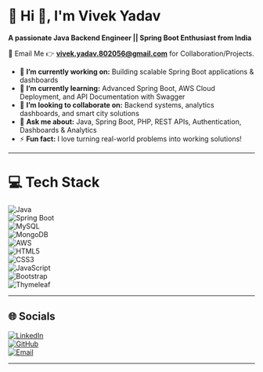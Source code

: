 # 💫 Hi 👋, I'm Vivek Yadav  
**A passionate Java Backend Engineer || Spring Boot Enthusiast from India**  

📧 Email Me 👉 **vivek.yadav.802056@gmail.com** for Collaboration/Projects.  

- 🔭 **I’m currently working on:** Building scalable Spring Boot applications & dashboards  
- 🌱 **I’m currently learning:** Advanced Spring Boot, AWS Cloud Deployment, and API Documentation with Swagger  
- 👯 **I’m looking to collaborate on:** Backend systems, analytics dashboards, and smart city solutions  
- 💬 **Ask me about:** Java, Spring Boot, PHP, REST APIs, Authentication, Dashboards & Analytics  
- ⚡ **Fun fact:** I love turning real-world problems into working solutions!  

---
<!-- 
## 🏆 GitHub Trophies
![](https://github-profile-trophy.vercel.app/?username=Vivek0375&theme=radical&no-frame=false&no-bg=false&margin-w=4)

---
-->

# 💻 Tech Stack
![Java](https://img.shields.io/badge/Java-%23ED8B00.svg?style=for-the-badge&logo=openjdk&logoColor=white)  
![Spring Boot](https://img.shields.io/badge/Spring%20Boot-%236DB33F.svg?style=for-the-badge&logo=springboot&logoColor=white)  
![MySQL](https://img.shields.io/badge/MySQL-%2300f.svg?style=for-the-badge&logo=mysql&logoColor=white)  
![MongoDB](https://img.shields.io/badge/MongoDB-%234ea94b.svg?style=for-the-badge&logo=mongodb&logoColor=white)  
![AWS](https://img.shields.io/badge/AWS-%23FF9900.svg?style=for-the-badge&logo=amazon-aws&logoColor=white)  
![HTML5](https://img.shields.io/badge/html5-%23E34F26.svg?style=for-the-badge&logo=html5&logoColor=white)  
![CSS3](https://img.shields.io/badge/css3-%231572B6.svg?style=for-the-badge&logo=css3&logoColor=white)  
![JavaScript](https://img.shields.io/badge/javascript-%23323330.svg?style=for-the-badge&logo=javascript&logoColor=%23F7DF1E)  
![Bootstrap](https://img.shields.io/badge/bootstrap-%23563D7C.svg?style=for-the-badge&logo=bootstrap&logoColor=white)  
![Thymeleaf](https://img.shields.io/badge/Thymeleaf-005F0F?style=for-the-badge&logo=thymeleaf&logoColor=white)  

---
<!-- 
# 📊 GitHub Stats

![](https://github-readme-stats.vercel.app/api?username=Vivek0375&theme=tokyonight&hide_border=false&include_all_commits=true&count_private=true)  
![](https://github-readme-streak-stats.herokuapp.com/?user=Vivek0375&theme=tokyonight&hide_border=false)  
![](https://github-readme-stats.vercel.app/api/top-langs/?username=Vivek0375&theme=tokyonight&hide_border=false&layout=compact)  
-->

## 🌐 Socials
[![LinkedIn](https://img.shields.io/badge/LinkedIn-%230077B5.svg?logo=linkedin&logoColor=white)](https://www.linkedin.com/in/vivekyadav375/)  
[![GitHub](https://img.shields.io/badge/GitHub-%23121011.svg?logo=github&logoColor=white)](https://github.com/Vivek0375)  
[![Email](https://img.shields.io/badge/Email-%23EA4335.svg?logo=gmail&logoColor=white)](mailto:vivekyadav2022@vitbhopal.ac.in)  

---



<!-- Proudly customized by Vivek Yadav -->
